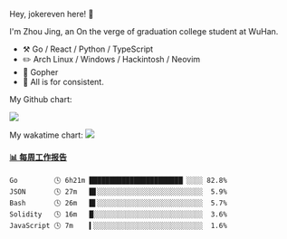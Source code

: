 Hey, jokereven here! 👋

I'm Zhou Jing, an On the verge of graduation college student at WuHan.

-   :hammer_and_pick: Go / React / Python / TypeScript
-   :pencil2: Arch Linux / Windows / Hackintosh / Neovim
-   :seedling: Gopher
-   :thought_balloon: All is for consistent.

My Github chart:

![](https://ghchart.rshah.org/JonnieWayy)

My wakatime chart:
![](https://wakatime.com/share/@jokereven/1679dc82-4bf9-4b63-9203-390d608503de.png)

<!-- waka-box start -->
#### <a href="https://gist.github.com/9f8118785e2d128d746db5f61b0e0a2a" target="_blank">📊 每周工作报告</a>
```text
Go         🕓 6h21m ███████████████████████▏░░░░ 82.8%
JSON       🕓 27m   █▋░░░░░░░░░░░░░░░░░░░░░░░░░░  5.9%
Bash       🕓 26m   █▌░░░░░░░░░░░░░░░░░░░░░░░░░░  5.7%
Solidity   🕓 16m   █░░░░░░░░░░░░░░░░░░░░░░░░░░░  3.6%
JavaScript 🕓 7m    ▍░░░░░░░░░░░░░░░░░░░░░░░░░░░  1.6%
```
<!-- Powered by https://github.com/journey-ad/waka-box-go . -->
<!-- waka-box end -->
